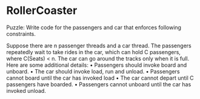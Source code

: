 # RollerCoaster

Puzzle: Write code for the passengers and car that enforces following constraints.


Suppose there are n passenger threads and a car thread. The
passengers repeatedly wait to take rides in the car, which can hold
C passengers, where C(Seats) < n. The car can go around the tracks only
when it is full.
Here are some additional details:
• Passengers should invoke board and unboard.
• The car should invoke load, run and unload.
• Passengers cannot board until the car has invoked load
• The car cannot depart until C passengers have boarded.
• Passengers cannot unboard until the car has invoked unload.

